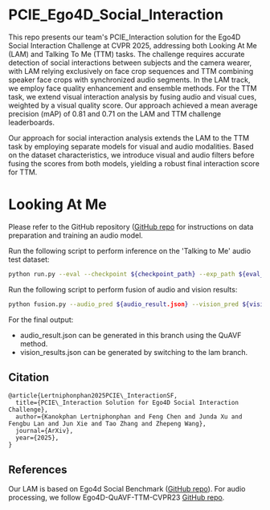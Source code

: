 # PCIE_Ego4D_Social_Interaction

This repo presents our team's PCIE_Interaction solution for the Ego4D Social Interaction Challenge at CVPR 2025, addressing both Looking At Me (LAM) and Talking To Me (TTM) tasks. The challenge requires accurate detection of social interactions between subjects and the camera wearer, with LAM relying exclusively on face crop sequences and TTM combining speaker face crops with synchronized audio segments. In the LAM track, we employ face quality enhancement and ensemble methods. For the TTM task, we extend visual interaction analysis by fusing audio and visual cues, weighted by a visual quality score. Our approach achieved a mean average precision (mAP) of 0.81 and 0.71 on the LAM and TTM challenge leaderboards.

Our approach for social interaction analysis extends the LAM to the TTM task by employing separate models for visual and audio modalities. Based on the dataset characteristics, we introduce visual and audio filters before fusing the scores from both models, yielding a robust final interaction score for TTM.

# Looking At Me

Please refer to the GitHub repository ([GitHub repo](https://github.com/hsi-che-lin/Ego4D-QuAVF-TTM-CVPR23/tree/b6a866f8dcaf07d8fd5af800d2ca1c3e4fec544c) for instructions on data preparation and training an audio model.

Run the following script to perform inference on the 'Talking to Me' audio test dataset:
```bash
python run.py --eval --checkpoint ${checkpoint_path} --exp_path ${eval_output_dir} --infer --test_path ${test_dataset_path}
```

Run the following script to perform fusion of audio and vision results:
```bash
python fusion.py --audio_pred ${audio_result.json} --vision_pred ${vision_result.json} 
```

For the final output:
- audio_result.json can be generated in this branch using the QuAVF method.
- vision_results.json can be generated by switching to the lam branch.

## Citation
```
@article{Lertniphonphan2025PCIE\_InteractionSF,
  title={PCIE\_Interaction Solution for Ego4D Social Interaction Challenge},
  author={Kanokphan Lertniphonphan and Feng Chen and Junda Xu and Fengbu Lan and Jun Xie and Tao Zhang and Zhepeng Wang},
  journal={ArXiv},
  year={2025},
}
```

## References
Our LAM is based on Ego4d Social Benchmark ([GitHub repo](https://github.com/EGO4D/social-interactions/tree/lam)).
For audio processing, we follow Ego4D-QuAVF-TTM-CVPR23 [GitHub repo](https://github.com/hsi-che-lin/Ego4D-QuAVF-TTM-CVPR23/tree/b6a866f8dcaf07d8fd5af800d2ca1c3e4fec544c).
